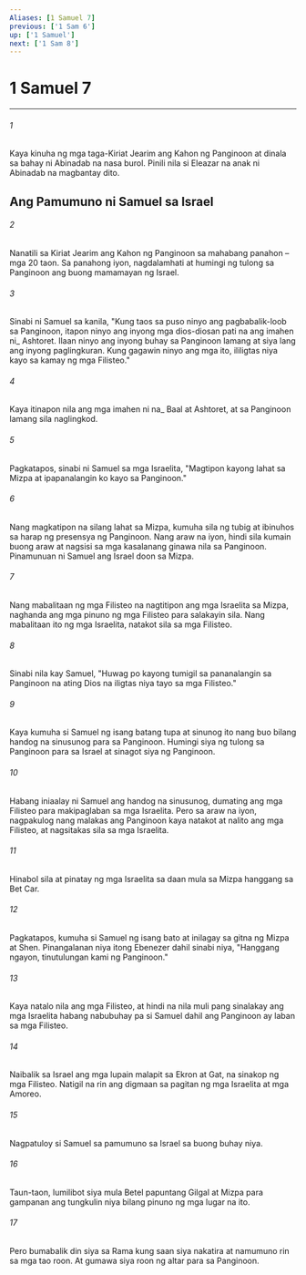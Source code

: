 ```yaml
---
Aliases: [1 Samuel 7]
previous: ['1 Sam 6']
up: ['1 Samuel']
next: ['1 Sam 8']
---
```

# 1 Samuel 7

***






















###### 1 










Kaya kinuha ng mga taga-Kiriat Jearim ang Kahon ng Panginoon at dinala sa bahay ni Abinadab na nasa burol. Pinili nila si Eleazar na anak ni Abinadab na magbantay dito.

## Ang Pamumuno ni Samuel sa Israel 





















###### 2 










Nanatili sa Kiriat Jearim ang Kahon ng Panginoon sa mahabang panahon – mga 20 taon. Sa panahong iyon, nagdalamhati at humingi ng tulong sa Panginoon ang buong mamamayan ng Israel. 





















###### 3 










Sinabi ni Samuel sa kanila, "Kung taos sa puso ninyo ang pagbabalik-loob sa Panginoon, itapon ninyo ang inyong mga dios-diosan pati na ang imahen ni_ Ashtoret. Ilaan ninyo ang inyong buhay sa Panginoon lamang at siya lang ang inyong paglingkuran. Kung gagawin ninyo ang mga ito, ililigtas niya kayo sa kamay ng mga Filisteo." 





















###### 4 










Kaya itinapon nila ang mga imahen ni na_ Baal at Ashtoret, at sa Panginoon lamang sila naglingkod. 





















###### 5 










Pagkatapos, sinabi ni Samuel sa mga Israelita, "Magtipon kayong lahat sa Mizpa at ipapanalangin ko kayo sa Panginoon." 





















###### 6 










Nang magkatipon na silang lahat sa Mizpa, kumuha sila ng tubig at ibinuhos sa harap ng presensya ng Panginoon. Nang araw na iyon, hindi sila kumain buong araw at nagsisi sa mga kasalanang ginawa nila sa Panginoon. Pinamunuan ni Samuel ang Israel doon sa Mizpa. 





















###### 7 










Nang mabalitaan ng mga Filisteo na nagtitipon ang mga Israelita sa Mizpa, naghanda ang mga pinuno ng mga Filisteo para salakayin sila. Nang mabalitaan ito ng mga Israelita, natakot sila sa mga Filisteo. 





















###### 8 










Sinabi nila kay Samuel, "Huwag po kayong tumigil sa pananalangin sa Panginoon na ating Dios na iligtas niya tayo sa mga Filisteo." 





















###### 9 










Kaya kumuha si Samuel ng isang batang tupa at sinunog ito nang buo bilang handog na sinusunog para sa Panginoon. Humingi siya ng tulong sa Panginoon para sa Israel at sinagot siya ng Panginoon. 





















###### 10 










Habang iniaalay ni Samuel ang handog na sinusunog, dumating ang mga Filisteo para makipaglaban sa mga Israelita. Pero sa araw na iyon, nagpakulog nang malakas ang Panginoon kaya natakot at nalito ang mga Filisteo, at nagsitakas sila sa mga Israelita. 





















###### 11 










Hinabol sila at pinatay ng mga Israelita sa daan mula sa Mizpa hanggang sa Bet Car. 





















###### 12 










Pagkatapos, kumuha si Samuel ng isang bato at inilagay sa gitna ng Mizpa at Shen. Pinangalanan niya itong Ebenezer dahil sinabi niya, "Hanggang ngayon, tinutulungan kami ng Panginoon." 





















###### 13 










Kaya natalo nila ang mga Filisteo, at hindi na nila muli pang sinalakay ang mga Israelita habang nabubuhay pa si Samuel dahil ang Panginoon ay laban sa mga Filisteo. 





















###### 14 










Naibalik sa Israel ang mga lupain malapit sa Ekron at Gat, na sinakop ng mga Filisteo. Natigil na rin ang digmaan sa pagitan ng mga Israelita at mga Amoreo. 





















###### 15 










Nagpatuloy si Samuel sa pamumuno sa Israel sa buong buhay niya. 





















###### 16 










Taun-taon, lumilibot siya mula Betel papuntang Gilgal at Mizpa para gampanan ang tungkulin niya bilang pinuno ng mga lugar na ito. 





















###### 17 










Pero bumabalik din siya sa Rama kung saan siya nakatira at namumuno rin sa mga tao roon. At gumawa siya roon ng altar para sa Panginoon.
